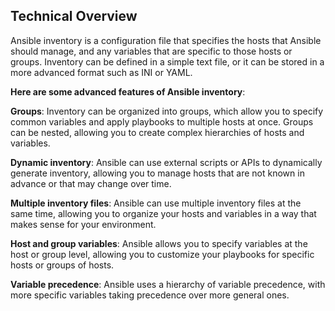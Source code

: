 ## Technical Overview

Ansible inventory is a configuration file that specifies the hosts that Ansible should manage, and any variables that are specific to those hosts or groups. Inventory can be defined in a simple text file, or it can be stored in a more advanced format such as INI or YAML.

**Here are some advanced features of Ansible inventory**:

**Groups**: Inventory can be organized into groups, which allow you to specify common variables and apply playbooks to multiple hosts at once. Groups can be nested, allowing you to create complex hierarchies of hosts and variables.

**Dynamic inventory**: Ansible can use external scripts or APIs to dynamically generate inventory, allowing you to manage hosts that are not known in advance or that may change over time.

**Multiple inventory files**: Ansible can use multiple inventory files at the same time, allowing you to organize your hosts and variables in a way that makes sense for your environment.

**Host and group variables**: Ansible allows you to specify variables at the host or group level, allowing you to customize your playbooks for specific hosts or groups of hosts.

**Variable precedence**: Ansible uses a hierarchy of variable precedence, with more specific variables taking precedence over more general ones.
